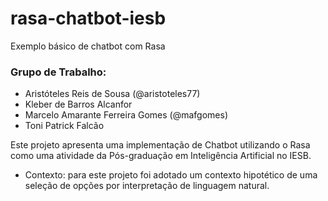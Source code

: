 # rasa-chatbot-iesb
Exemplo básico de chatbot com Rasa

### Grupo de Trabalho:
- Aristóteles Reis de Sousa (@aristoteles77)
- Kleber de Barros Alcanfor
- Marcelo Amarante Ferreira Gomes (@mafgomes)
- Toni Patrick Falcão

Este projeto apresenta uma implementação de Chatbot utilizando o Rasa como uma atividade da Pós-graduação em Inteligência Artificial no IESB.
* Contexto: para este projeto foi adotado um contexto hipotético de uma seleção de opções por interpretação de linguagem natural.
